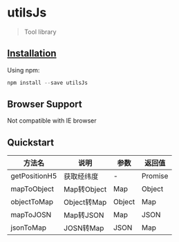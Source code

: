 # utilsJs
> Tool library
## [Installation](#Installation)
Using npm:
```javascript
npm install --save utilsJs 
```

## Browser Support
Not compatible with IE browser

## Quickstart

| 方法名        | 说明        | 参数   | 返回值  |
| ------------- | ----------- | ------ | ------- |
| getPositionH5 | 获取经纬度  | -      | Promise |
| mapToObject   | Map转Object | Map    | Object  |
| objectToMap   | Object转Map | Object | Map     |
| mapToJOSN     | Map转JSON   | Map    | JSON    |
| jsonToMap     | JOSN转Map   | JSON   | Map     |